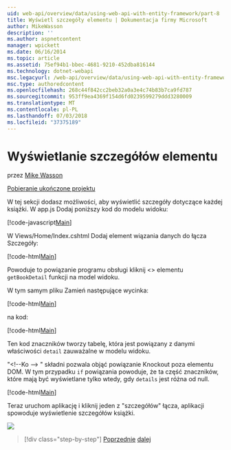 ```yaml
---
uid: web-api/overview/data/using-web-api-with-entity-framework/part-8
title: Wyświetl szczegóły elementu | Dokumentacja firmy Microsoft
author: MikeWasson
description: ''
ms.author: aspnetcontent
manager: wpickett
ms.date: 06/16/2014
ms.topic: article
ms.assetid: 75ef94b1-bbec-4681-9210-452dba816144
ms.technology: dotnet-webapi
msc.legacyurl: /web-api/overview/data/using-web-api-with-entity-framework/part-8
msc.type: authoredcontent
ms.openlocfilehash: 268c44f842cc2beb32a0a3e4c74b83b7ca9fd787
ms.sourcegitcommit: 953ff9ea4369f154d6fd0239599279ddd3280009
ms.translationtype: MT
ms.contentlocale: pl-PL
ms.lasthandoff: 07/03/2018
ms.locfileid: "37375189"
---
```

<a name="display-item-details"></a>Wyświetlanie szczegółów elementu
====================
przez [Mike Wasson](https://github.com/MikeWasson)

[Pobieranie ukończone projektu](https://github.com/MikeWasson/BookService)

W tej sekcji dodasz możliwości, aby wyświetlić szczegóły dotyczące każdej książki. W app.js Dodaj poniższy kod do modelu widoku:

[!code-javascript[Main](part-8/samples/sample1.js)]

W Views/Home/Index.cshtml Dodaj element wiązania danych do łącza Szczegóły:

[!code-html[Main](part-8/samples/sample2.html?highlight=5)]

Powoduje to powiązanie programu obsługi kliknij &lt;&gt; elementu `getBookDetail` funkcji na model widoku.

W tym samym pliku Zamień następujące wycinka:

[!code-html[Main](part-8/samples/sample3.html)]

na kod:

[!code-html[Main](part-8/samples/sample4.html)]

Ten kod znaczników tworzy tabelę, która jest powiązany z danymi właściwości `detail` zauważalne w modelu widoku.

"&lt;!--Ko —&gt; &quot; składni pozwala objąć powiązanie Knockout poza elementu DOM. W tym przypadku `if` powiązania powoduje, że ta część znaczników, które mają być wyświetlane tylko wtedy, gdy `details` jest różna od null.

[!code-html[Main](part-8/samples/sample5.html)]

Teraz uruchom aplikację i kliknij jeden z &quot;szczegółów&quot; łącza, aplikacji spowoduje wyświetlenie szczegółów książki.

[![](part-8/_static/image2.png)](part-8/_static/image1.png)

> [!div class="step-by-step"]
> [Poprzednie](part-7.md)
> [dalej](part-9.md)
